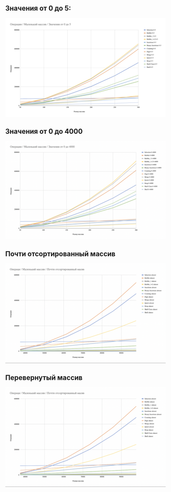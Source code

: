 ## Значения от 0 до 5:
![](../imgs/9.png)

## Значения от 0 до 4000
![](../imgs/10.png)

## Почти отсортированный массив
![](../imgs/11.png)

## Перевернутый массив
![](../imgs/11.png)